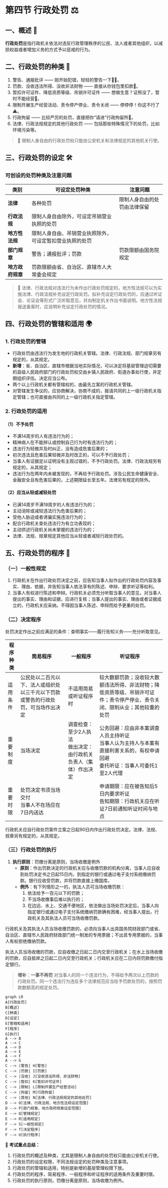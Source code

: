 # 第四节 行政处罚 ⚖️

## 一、概述 🧐
**行政处罚**是指行政机关依法对违反行政管理秩序的公民、法人或者其他组织，以减损权益或者增加义务的方式予以惩戒的行为。

## 二、行政处罚的种类 📜


1. 警告、通报批评 —— 刚开始犯错，轻轻的警告一下👮‍♂️。
1. 罚款、没收违法所得、没收非法财物 —— 直接从你钱包里扣款💸。
1. 暂扣许可证件、降低资质等级、吊销许可证件 —— 想做生意？证照没了，暂时不能经营🛑。
1. 限制开展生产经营活动、责令停产停业、责令关闭 —— 停停停！你这不行了⚠️。
1. 行政拘留 —— 比较严厉的处罚，直接把你“请进”行政拘留所🏢。
1. 法律、行政法规规定的其他行政处罚 —— 包括那些特殊情况下的处罚，比如环境污染等。


> 🚓 限制人身自由的行政处罚权只能由公安机关和法律规定的其他机关行使。

## 三、行政处罚的设定 🛠️

### 可创设的处罚种类及注意问题

| 类别         | 可设定处罚种类                                                                                       | 注意问题                                             |
|--------------|--------------------------------------------------------------------------------------------------------|------------------------------------------------------|
| **法律**     | 各种处罚                                                                                            | 限制人身自由的处罚由法律保留                         |
| **行政法规** | 限制人身自由除外，可设定吊销营业执照的处罚                                                          |                                                      |
| **地方性法规**| 限制人身自由、吊销营业执照除外，可设定暂扣营业执照的处罚                                              |                                                      |
| **部门规章** | 警告；通报批评；罚款                                                                                | 罚款限额由国务院规定                                 |
| **地方政府规章**| 罚款限额由省、自治区、直辖市人大常委会规定                                                             |                                                      |

> 📝 法律、行政法规对违法行为未作出行政处罚规定的，地方性法规可以为实施法律、行政法规补充设定行政处罚。拟补充设定行政处罚的，应通过听证会、论证会等形式广泛听取意见，并向制定机关作出书面说明。地方性法规报送备案时，应说明补充设定行政处罚的情况。

## 四、行政处罚的管辖和适用 🌍

### 1. 行政处罚的管辖
- 行政处罚由违法行为发生地的行政机关管辖。法律、行政法规、部门规章另有规定的，从其规定。
- **新增**：省、自治区、直辖市根据当地实际情况，可以决定将基层管理迫切需要的县级人民政府部门的行政处罚权交由乡镇人民政府、街道办事处行使，并定期组织评估。决定应当公布。
- 两个以上行政机关都有管辖权的，由最先立案的行政机关管辖。
- 对管辖发生争议的，应协商解决，协商不成的，报请共同的上一级行政机关指定管辖；也可直接由共同的上一级行政机关指定管辖。

### 2. 行政处罚的适用
#### （1）不予处罚
- 不满14周岁的人有违法行为的；
- 精神病人在不能辨认或控制自己行为时有违法行为的；
- 违法行为轻微并及时纠正，没有造成危害后果的；
- 初次违法且危害后果轻微并及时改正的，可以不予行政处罚；
- 当事人有证据足以证明没有主观过错的，不予行政处罚。法律、行政法规另有规定的，从其规定；
- 违法行为在两年内未被发现的，不再给予行政处罚。涉及公民生命健康安全、金融安全且有危害后果的，上述期限延长至五年。法律另有规定的除外。

#### （2）应当从轻或减轻处罚
- 已满14周岁不满18周岁的人有违法行为的；
- 主动消除或减轻违法行为危害后果的；
- 受他人胁迫或者诱骗实施违法行为的；
- 配合行政机关查处违法行为有立功表现的；
- 主动供述行政机关尚未掌握的违法行为的；
- 法律、法规、规章规定其他应当从轻或者减轻行政处罚的。

## 五、行政处罚的程序 📝

### （一）一般性规定
1. 行政机关在作出行政处罚决定之前，应告知当事人拟作出的行政处罚内容及事实、理由、依据，并告知当事人依法享有的陈述、申辩、要求听证等权利。
2. 当事人有权进行陈述和申辩。行政机关必须充分听取当事人的意见，对当事人提出的事实、理由和证据，应进行复核；当事人提出的事实、理由或者证据成立的，行政机关应采纳。不得因当事人陈述、申辩而给予更重的处罚。

### （二）决定程序
处罚决定作出之前应满足的条件：查明事实——履行告知义务——充分听取意见。

| 程序种类   | 简易程序                                | 一般程序                                    | 听证程序                                          |
|------------|-----------------------------------------|---------------------------------------------|---------------------------------------------------|
| 适用条件   | 公民处以二百元以下、法人或组织处以三千元以下罚款或警告的行政处罚，可当场作出决定 | 不适用简易或听证程序时                        | 较大数额罚款；没收较大数额违法所得、非法财物；降低资质等级、吊销许可证件；责令停产停业、责令关闭、限制从业；其他较重的处罚 |
| 重要制度   | 当场决定                               | 调查检查：至少2人执法<br>做出决定：由行政机关负责人（集体）作出决定 | 公务回避：应由非本案调查人员主持听证<br>当事人认为主持人与本案有直接利害关系的，有权申请回避<br>委托听证：当事人可委托1至2人代理 |
| 重要时限   | 处罚决定书须当场交付<br>当事人不在场应在7日内送达 |                                             | 申请期限：应在被告知后5日内要求听证<br>告知期限：行政机关应在听证7日前通知听证时间与地点 |

行政机关应自行政处罚案件立案之日起90日内作出行政处罚决定。法律、法规、规章另有规定的，从其规定。

### （三）行政处罚的执行
1. **执行原则**：罚缴分离是原则，当场收缴是例外
   - **原则**：作出罚款决定的行政机关应与收缴罚款的机构分离，当事人应自收到处罚决定书之日起15日内，到指定的银行或通过电子支付系统缴纳罚款。银行应收受罚款，并将罚款直接上缴国库。
   - **例外**：有下列情形之一的，执法人员可当场收缴罚款：
     1. 依法给予一百元以下的罚款；
     2. 不当场收缴事后难以执行的；
     3. 在边远、水上、交通不便地区，依法做出当场处罚决定后，当事人向指定银行或通过电子支付系统缴纳罚款确有困难，经当事人提出，行政机关及其执法人员可当场收缴罚款。

行政机关及其执法人员当场收缴罚款的，必须向当事人出具国务院财政部门或省、自治区、直辖市人民政府财政部门统一制发的专用票据；不出具专用票据的，当事人有权拒绝缴纳罚款。

执法人员当场收缴的罚款，应自收缴之日起二日内交至行政机关；在水上当场收缴的罚款，应自抵岸之日起二日内交至行政机关；行政机关应在二日内将罚款缴付指定银行。

> **增补**：**一事不再罚**
对当事人的同一个违法行为，不得给予两次以上罚款的行政处罚。同一个违法行为违反多个法律规范应当给予罚款处罚的，按照罚款数额高的规定处罚。

```mermaid
graph LR
A[行政处罚]
B[概述]
C[种类]
D[设定]
E[管辖和适用]
F[程序]
G[执行]
A --> B
A --> C
A --> D
A --> E
A --> F
A --> G
C --> |警告| H[警告]
C --> |罚款| I[罚款]
C --> |没收| J[没收违法所得、非法财物]
C --> |暂扣| K[暂扣许可证件]
C --> |限制| L[限制开展生产经营活动]
C --> |拘留| M[行政拘留]
C --> |其他| N[法律、行政法规规定的其他处罚]
D --> O[法律、行政法规、地方性法规设定范围]
D --> P[部门规章、地方政府规章设定范围]
E --> Q[管辖规定]
E --> R[适用规定]
F --> S[一般性规定]
F --> T[决定程序]
F --> U[执行程序]
```

🎯 **考试重点总结：**
1. 行政处罚的概述及种类，尤其是限制人身自由的处罚权只能由公安机关行使。
2. 行政处罚的设定权限，不同法规设定的处罚种类及注意事项。
3. 行政处罚的管辖和适用，特别是新增的基层管理权限下放。
4. 行政处罚的程序，简易程序、一般程序和听证程序的适用条件及重要时限。
5. 行政处罚的执行原则，罚缴分离是原则，当场收缴为例外。


